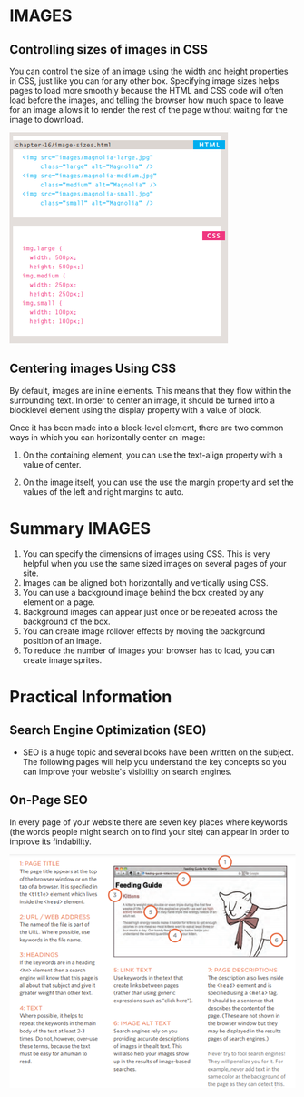 # IMAGES

## Controlling sizes of images in CSS

You can control the size of an image using the width and height properties in CSS, just like you can for any other box. Specifying image sizes helps
pages to load more smoothly because the HTML and CSS code will often load before the images, and telling the browser how much space to leave for an image allows it to render the rest of the page without waiting for the image to download.

![image](img/img.png)

## Centering images Using CSS

By default, images are inline elements. This means that they flow within the surrounding text. In order to center an image, it should be turned into a blocklevel element using the display property with a value of block.

Once it has been made into a block-level element, there are two common ways in which you can horizontally center an image:

1. On the containing element, you can use the text-align property with a value of center.

2. On the image itself, you can use the use the margin property and set the values of the left and right margins to auto.

# Summary IMAGES

1. You can specify the dimensions of images using CSS. This is very helpful when you use the same sized images on several pages of your site.
2. Images can be aligned both horizontally and vertically using CSS.
3. You can use a background image behind the box created by any element on a page.
4. Background images can appear just once or be repeated across the background of the box.
5. You can create image rollover effects by moving the background position of an image.
6. To reduce the number of images your browser has to load, you can create image sprites.

# Practical Information

## Search Engine Optimization (SEO)

- SEO is a huge topic and several books have been written on the subject.
The following pages will help you understand the key concepts so you can
improve your website's visibility on search engines.

## On-Page SEO

In every page of your website there are seven key places where keywords
(the words people might search on to find your site) can appear in order
to improve its findability.

![image](img/page.png)
